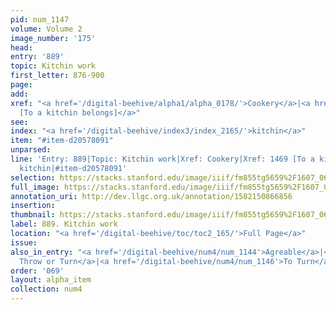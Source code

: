 ```yaml
---
pid: num_1147
volume: Volume 2
image_number: '175'
head: 
entry: '889'
topic: Kitchin work
first_letter: 876-900
page: 
add: 
xref: "<a href='/digital-beehive/alpha1/alpha_0178/'>Cookery</a>|<a href='/digital-beehive/toc/toc2_287/'>1469
  [To a kitchin belongs]</a>"
see: 
index: "<a href='/digital-beehive/index3/index_2165/'>kitchin</a>"
item: "#item-d20578091"
unparsed: 
line: 'Entry: 889|Topic: Kitchin work|Xref: Cookery|Xref: 1469 [To a kitchin belongs]|Index:
  kitchin|#item-d20578091'
selection: https://stacks.stanford.edu/image/iiif/fm855tg5659%2F1607_0642/431,4045,2829,255/full/0/default.jpg
full_image: https://stacks.stanford.edu/image/iiif/fm855tg5659%2F1607_0642/full/full/0/default.jpg
annotation_uri: http://dev.llgc.org.uk/annotation/1582150866856
insertion: 
thumbnail: https://stacks.stanford.edu/image/iiif/fm855tg5659%2F1607_0642/431,4045,600,180/250,/0/default.jpg
label: 889. Kitchin work
location: "<a href='/digital-beehive/toc/toc2_165/'>Full Page</a>"
issue: 
also_in_entry: "<a href='/digital-beehive/num4/num_1144'>Agreable</a>|<a href='/digital-beehive/num4/num_1145'>to
  Throw or Turn</a>|<a href='/digital-beehive/num4/num_1146'>To Turn</a>"
order: '069'
layout: alpha_item
collection: num4
---
```

